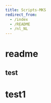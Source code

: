 ```yaml
---
title: Scripts-MKS
redirect_from:
  - /index
  - /README
  - /nl_NL
---
```


# readme
## test
# test1
